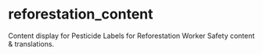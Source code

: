 # reforestation_content
Content display for Pesticide Labels for Reforestation Worker Safety content &amp; translations.
